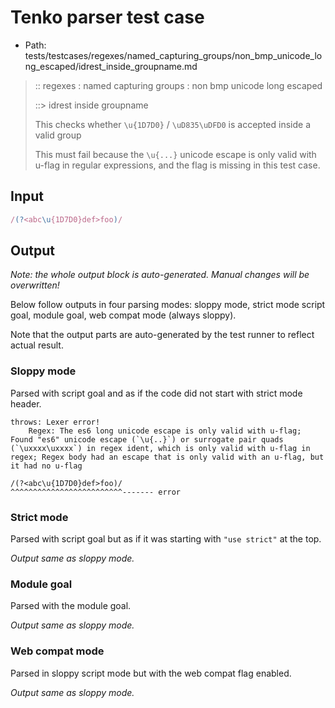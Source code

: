 # Tenko parser test case

- Path: tests/testcases/regexes/named_capturing_groups/non_bmp_unicode_long_escaped/idrest_inside_groupname.md

> :: regexes : named capturing groups : non bmp unicode long escaped
>
> ::> idrest inside groupname
>
> This checks whether `\u{1D7D0}` / `\uD835\uDFD0` is accepted inside a valid group
>
> This must fail because the `\u{...}` unicode escape is only valid with u-flag in regular expressions, and the flag is missing in this test case.

## Input

`````js
/(?<abc\u{1D7D0}def>foo)/
`````

## Output

_Note: the whole output block is auto-generated. Manual changes will be overwritten!_

Below follow outputs in four parsing modes: sloppy mode, strict mode script goal, module goal, web compat mode (always sloppy).

Note that the output parts are auto-generated by the test runner to reflect actual result.

### Sloppy mode

Parsed with script goal and as if the code did not start with strict mode header.

`````
throws: Lexer error!
    Regex: The es6 long unicode escape is only valid with u-flag; Found "es6" unicode escape (`\u{..}`) or surrogate pair quads (`\uxxxx\uxxxx`) in regex ident, which is only valid with u-flag in regex; Regex body had an escape that is only valid with an u-flag, but it had no u-flag

/(?<abc\u{1D7D0}def>foo)/
^^^^^^^^^^^^^^^^^^^^^^^^^------- error
`````

### Strict mode

Parsed with script goal but as if it was starting with `"use strict"` at the top.

_Output same as sloppy mode._

### Module goal

Parsed with the module goal.

_Output same as sloppy mode._

### Web compat mode

Parsed in sloppy script mode but with the web compat flag enabled.

_Output same as sloppy mode._
